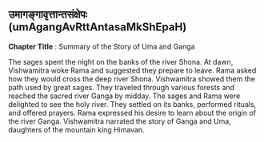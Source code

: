 ## उमागङ्गावृत्तान्तसंक्षेपः (umAgangAvRttAntasaMkShEpaH)
**Chapter Title** : Summary of the Story of Uma and Ganga

The sages spent the night on the banks of the river Shona. At dawn, Vishwamitra woke Rama and suggested they prepare to leave. Rama asked how they would cross the deep river Shona. Vishwamitra showed them the path used by great sages. They traveled through various forests and reached the sacred river Ganga by midday. The sages and Rama were delighted to see the holy river. They settled on its banks, performed rituals, and offered prayers. Rama expressed his desire to learn about the origin of the river Ganga. Vishwamitra narrated the story of Ganga and Uma, daughters of the mountain king Himavan.